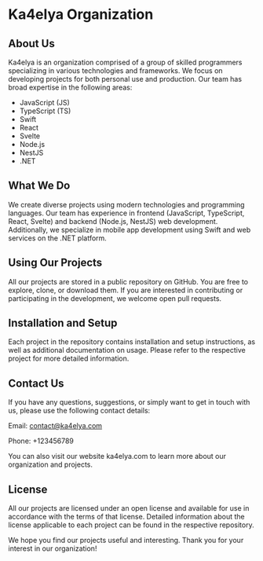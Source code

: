 # Ka4elya Organization

## About Us

Ka4elya is an organization comprised of a group of skilled programmers specializing in various technologies and frameworks. We focus on developing projects for both personal use and production. Our team has broad expertise in the following areas:

* JavaScript (JS)
* TypeScript (TS)
* Swift
* React
* Svelte
* Node.js
* NestJS
* .NET

## What We Do


We create diverse projects using modern technologies and programming languages. Our team has experience in frontend (JavaScript, TypeScript, React, Svelte) and backend (Node.js, NestJS) web development. Additionally, we specialize in mobile app development using Swift and web services on the .NET platform.


## Using Our Projects


All our projects are stored in a public repository on GitHub. You are free to explore, clone, or download them. If you are interested in contributing or participating in the development, we welcome open pull requests.

## Installation and Setup


Each project in the repository contains installation and setup instructions, as well as additional documentation on usage. Please refer to the respective project for more detailed information.



## Contact Us


If you have any questions, suggestions, or simply want to get in touch with us, please use the following contact details:

Email: contact@ka4elya.com

Phone: +123456789

You can also visit our website ka4elya.com to learn more about our organization and projects.

## License


All our projects are licensed under an open license and available for use in accordance with the terms of that license. Detailed information about the license applicable to each project can be found in the respective repository.

We hope you find our projects useful and interesting. Thank you for your interest in our organization!
